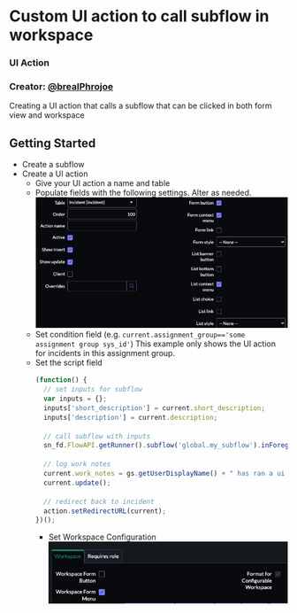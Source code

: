# Custom UI action to call subflow in workspace

### UI Action

### Creator: [@brealPhrojoe](https://github.com/realPhrojoe)

Creating a UI action that calls a subflow that can be clicked in both form view and workspace

## Getting Started

* Create a subflow
* Create a UI action
  - Give your UI action a name and table
  - Populate fields with the following settings. Alter as needed.
    ![ui_action](ui_action.png "UI Action") 
  - Set condition field (e.g. `current.assignment_group=='some assignment group sys_id'`) 
    This example only shows the UI action for incidents in this assignment group.
  - Set the script field
    ```javascript
    (function() {
      // set inputs for subflow
      var inputs = {};
      inputs['short_description'] = current.short_description;
      inputs['description'] = current.description;

      // call subflow with inputs
      sn_fd.FlowAPI.getRunner().subflow('global.my_subflow').inForeground().withInputs(inputs).run();

      // log work notes
      current.work_notes = gs.getUserDisplayName() + " has ran a ui action.";
      current.update();

      // redirect back to incident
      action.setRedirectURL(current); 
    })();
    ```
    - Set Workspace Configuration
    ![workspace](workspace.png "Workspace")
    


